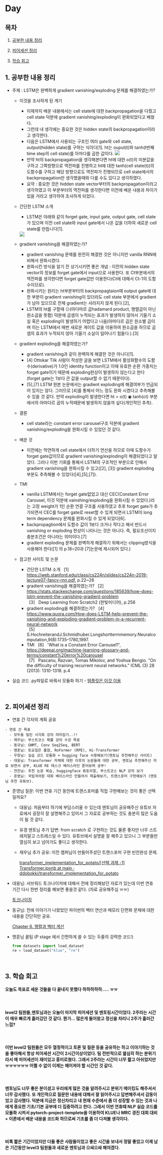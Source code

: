 <!--
구조
*
    *
        * <br>
            &nbsp; - &nbsp; <br>
                &nbsp;&nbsp;&nbsp;&nbsp; ‣ &nbsp; <br>
                    &nbsp;&nbsp;&nbsp;&nbsp;&nbsp;&nbsp;&nbsp;&nbsp; * &nbsp; <br>
-->

# Day 

## 목차 

1. [공부한 내용 정리](#1-공부한-내용-정리)

2. [피어세션 정리](#2-피어세션-정리)

3. [학습 회고](#3-학습-회고)

## 1. 공부한 내용 정리

* 주제 : LSTM은 완벽하게 gradient vanishing/exploding 문제를 해결하였는가?
    * 이것을 조사하게 된 계기
        * 이제까지 배운 내용에서는 cell state에 대한 backpropagation을 다뤘고 cell state 덕분에 gradient vanishing/exploding이 완화되었다고 배웠다.
        * 그런데 내 생각에는 중요한 것은 hidden state의 backpropagation이라고 생각한다.
        * 다음은 LSTM에서 사용되는 구조인 여러 gate와 cell state, output(hidden state)를 구하는 식이다[1]. ht는 ouput(t)와 tanh(t번째 time step의 cell state)를 아마다를 곱한 값이다.
        <img src=./img/lstm0.png><br>
        * 만약 ht의 backpropagation을 생각해본다면 ht에 대한 o(t)의 미분값을 구하고 그쪽방향으로 역전파를 진행하고 ht에 대한 tanh(cell state(t))의 도함수를 구하고 해당 방향으로도 역전파가 진행되므로 cell state에서의 backpropagation만 생각했을때와 다를 수도 있다고 생각하였다.
        * 요약 : 중요한 것은 hidden state vector부터의 backpropagation이라고 생각하였고 이 부분부터의 역전파를 생각한다면 이전에 배운 내용과 차이가 있을 거라고 생각하여 조사하게 되었다.

    * 간단한 LSTM 소개
        * LSTM은 아래와 같이 forget gate, input gate, output gate, cell state가 있으며 이전 cell state와 input gate에서 나온 값을 더하여 새로운 cell state를 만듭니다[1].
        <img src=./img/lstm1.png>

    * gradient vanishing을 해결하였는가?
        * gradient vanishing 문제를 완전히 해결한 것은 아니지만 vanilla RNN에 비해서 완화시켰다.
        * 완화시킨 방식을 알기 전 상기시키면 좋은 개념 : 이전의 hidden state vector의 정보를 forget gate에서 input으로 사용한다. 또 Ct부분에서의 역전파를 생각한다면 forget gate값만 이용한다(Ct에 대해서 Ct-1의 도함수이므로).
        * 완화시키는 원리는 ht부분부터의 backpropagtaion때 output gate에 대한 부분이 gradient vanishing이 있더라도 cell state 부분에서 gradient가 남아 있으므로 전체 gradient는 사라지지 않게 된다.[2],
        * LSTM의 ht를 구할때 ⊙(아다마르 곱hadamard product, 행렬곱이 아닌 원소곱을 뜻함) 덕분에 곱셈이 누적되는 효과가 발생하지 않아서 기울기 소실 혹은 exploding이 발생하기 어렵다고 나옴(아마다르 곱은 원소별 곱이며 이는 LSTM에서 매번 새로운 게이트 값을 이용하여 원소곱을 하므로 곱셈의 효과가 누적되지 않아 기울기 소실이 일어나기 힘들다.).[3]

    * gradient exploding을 해결하였는가?
        * gradient vanishing과 같이 완벽하게 해결한 것은 아니다[1].
        * [4] Ottokar Tilk 사람이 작성한 글을 보면 LSTM에서 활성화함수의 도함수(derivative)가 1.0인 identity function이고 이때 유효한 순환 가중치는 forget gate이기 때문에 exploding현상이 발생하지 않는다고 한다(forget gate는 1보다 큰 값을 output할 수 없기 때문이다).
        * [5],[7] LSTM 원본 논문에서는 gradient exploding에 해결여부가 언급되어 있지는 않다. 그러므로 [4]를 통해서 어느 정도 완화 시켰다고 추측해볼 수 있을 것 같다. 만약 exploding이 발생한다면 ht = o(t) ◉ tanh(ct) 부분에서의 아마다르 곱의 누적때문에 발생하지 않을까 싶다(개인적인 추측).

    * 결론
        * cell state라는 constant error carousel구조 덕분에 gradient vanishing/exploding을 완화시킬 수 있었던 것 같다.
    
    * 배운 것
        * 이전에는 막연하게 cell state에서 더하기 연산을 하므로 이때 도함수가 forget gate값이므로 gradient vanishing/exploding이 해결되었다고 알았다. 그러나 이번 기회를 통해서 LSTM의 구조적인 부분으로 인해서 gradient vanishing을 완화시킬 수 있고([2], [3]) gradient exploding부분도 추측해볼 수 있었다([4],[5],[7]).

    * TMI
        * vanilla LSTM에서는 forget gate없었고 대신 CEC(Constant Error Carousel, 이것 덕분에 vainshing/exploding을 완화시킬 수 있었다.)라는 고정 weight가 1인 순환 연결 구조를 사용하였고 추후 forget gate가 추가되면서 CEC를 forget gate로 reset할 수 있게 되면서 LSTM이 long term dependency 문제를 완화시킬 수 있게 되었다[6].
        * backpropagtion에서 도함수 값이 1보다 크거나 작다고 해서 반드시 vanishing or exploding 현상이 나타나는 것은 아니다. 즉, 필요조선이지 충분조건은 아니라는 의미이다.[7]
        * gradient exploding 문제를 완벽하게 해결하기 위해서는 clipping방식을 사용해야 한다([1] 의 p.18~20과 [7]논문에 제시되어 있다.)

    * 참고한 사이트 및 논문  
        * 간단한 LSTM 소개
        &nbsp; [1] &nbsp; https://web.stanford.edu/class/cs224n/slides/cs224n-2019-lecture07-fancy-rnn.pdf, p.22~26
        * gradient vanishing을 해결하였는가?
        &nbsp; [2] &nbsp; https://stats.stackexchange.com/questions/185639/how-does-lstm-prevent-the-vanishing-gradient-problem<br>
        &nbsp; [3] &nbsp; Deep Learning from Scratch2 (한빛미디어), p.256
        * gradient exploding을 해결하였는가?
        &nbsp; [4] &nbsp; https://www.quora.com/How-does-LSTM-help-prevent-the-vanishing-and-exploding-gradient-problem-in-a-recurrent-neural-network<br>
        &nbsp; [5] &nbsp; S.HochreiterandJ.Schmidhuber.Longshorttermmemory.Neuralcomputation,9(8):1735–1780,1997.
        * TMI 
        &nbsp; [6] &nbsp; 'What is a Constant Error Carousel?', https://deepai.org/machine-learning-glossary-and-terms/constant%20error%20carousel<br>
        &nbsp; [7] &nbsp; Pascanu, Razvan, Tomas Mikolov, and Yoshua Bengio. "On the difficulty of training recurrent neural networks." ICML (3) 28 (2013): 1310-1318. p.4

* 실습 코드 .py파일로 바꿔서 모듈화 하기 - [템플릿은 이것 이용](https://github.com/victoresque/pytorch-template)

<br>


## 2. 피어세션 정리
- 연휴 간 각자의 계획 공유

```
- 연휴 간 목표
  - 모두들 밀린 시각화 강의 따라잡기..!!
  - 제우님: 부스트코스 확률 강의 수강 목표
  - 동규님: GNMT, Conv Seq2Seq, BERT
  - 명훈님: 토요일은 풀잠, RoFormer (RPE), Hi-Transformer
  - 우창님: 실습 코드 모듈화 + hugging face 사용해보기(멘토님 추천해주신 사이트)
  - 대웅님: Transformer 자체에 대한 이후의 논문들에 대한 공부, 멘토님 추천해주신 자료 보면서 공부, KLUE RE 태스크 베이스라인 뜯어보며 공부!
  - 전진님: 추천 논문 복습, huggingface 튜토리얼, 부스트코스 NLP 강의 보기
  - 준영님: 국립국어원 대회 베이스라인 만들어서 제출해보기, 트랜스포머 구현해보기 (멘토님 추천 유튜브).
```

- 준영님 질문: 이번 연휴 기간 동안에 트랜스포머를 직접 구현해보는 것이 좋은 선택일까요?
    - 대웅님: 처음부터 하기에 부담스러울 수 있는데 멘토님이 공유해주신 유튜브 자료에서 굉장히 잘 설명해주고 있어서 그 자료로 공부하는 것도 충분히 많은 도움이 될 것 같다.
    - 유경 멘토님 추가 답변: from scratch 로 구현하는 것도 물론 좋지만 너무 스트래치말고 스트레스일 수 있다. 유튜브에서 설명을 잘 해주고 있으니 그 부분들만 열심히 보고 넘어가도 좋다고 생각한다.
    - 제우님 추가 공유: 이전 캠퍼님이 만들어주셨던 트랜스포머 구현 빈칸완성 문제.

        [transformer_implementation_for_potato/[선택 과제 -1] Transformer.ipynb at main · ddobokki/transformer_implementation_for_potato](https://github.com/ddobokki/transformer_implementation_for_potato/blob/main/%5B%EC%84%A0%ED%83%9D%20%EA%B3%BC%EC%A0%9C%20-1%5D%20Transformer.ipynb)

- 대웅님: 서브워드 토크나이저에 대해서 전에 정리해놨던 자료가 있는데 이번 연휴 기간 다시 한번 정리를 해보면 좋을것 같다. (자료 공유해주심 ㅠㅠ)

    [토크나이징](https://www.notion.so/8548e2a5db9445f0872d216b4d435346) 

- 동규님: 전에 이야기가 나왔었던 파이썬의 벡터 연산과 메모리 단편화 문제에 대한 내용을 간단히만 공유.

    [Chapter 6. 행렬과 벡터 계산](https://www.notion.so/Chapter-6-1dd0678777fd414383a88097358274d2) 

- 명훈님 꿀팀  (P stage 에서 간편하게 쓸 수 있는 두줄의 강력한 코드!)

    ```python
    from datasets import load_dataset 
    re = load_dataset("klue", "re")
    ```

<br>

## 3. 학습 회고

#### 오늘도 목표로 세운 것들을 다 끝내지 못했다 하하하하하..... ㅠㅠ
<br>

#### level2 팀원들,멘토님과는 오늘이 마지막 피어세션 및 멘토링시간이었다. 2주라는 시간이 매우 빠르게 흘러갔던 것 같다. 뭔가... 많은게 들어왔고 정신을 차리니 2주가 흘러간 느낌?
<br>

#### 이번 level2 팀원들은 모두 열정적이고 토론 및 질문 등을 공유하는 하고 이야기하는 것을 좋아해서 항상 피어세션 시간이 2시간이상이었다. 팀 전반적으로 엶심히 하는 분위기라서 매 피어세션이 재미있고 흥미로웠다. 그래서 2주라는 시간이 너무 짧고 아쉬었지만 ㅠㅠㅠㅠㅠㅠ 어쩔 수 없이 이제는 헤어져야 할 시간인 것 같다.
<br>

#### 멘토님도 너무 좋은 분이셨고 우리에게 많은 것을 알려주시고 분위기 메이킹도 해주셔서 너무 감사했다. 또 개인적으로 질문한 내용에 대해서 잘 읽어주시고 답변해주셔서 감동이었고 감사했다. 덕분에 지금은 정신차리고 내 현재 수준에서 좀 더 성장할 수 있는 것과 나에게 중요한 기초/기본 공부에 더 집중하려고 한다. 그래서 이번 연휴때 NLP 실습 코드를 모듈화 시켜서 pytorch-project-templete을 이용하여 KLUE나 MRC 경진 대회 대비 + 이론에서 배운 내용을 코드화 하므로써 기초를 좀 더 다져볼 생각이다.
<br>

#### 비록 짧은 기간이었지만 다들 좋은 사람들이었고 좋은 시간을 보내서 정말 좋았고 이제 남은 기간동안 level3 팀원들과 새로운 멘토님과 으쌰으쌰 해야겠다.
